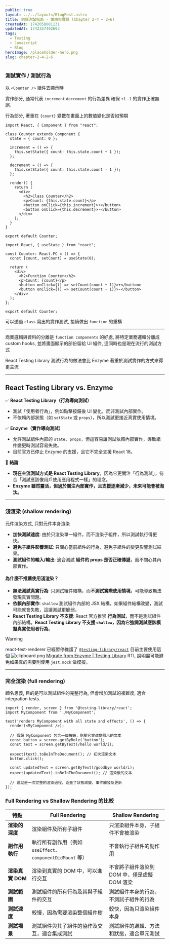 ```yaml
---
public: true
layout: ../../layouts/BlogPost.astro
title: 前端測試指南 - 策略與實踐 (Chapter 2-4 ~ 2~6)
createdAt: 1742050081131
updatedAt: 1742357492693
tags:
  - Testing
  - Javascript
  - Blog
heroImage: /placeholder-hero.png
slug: chapter-2-4-2-6
---
```


### 測試實作 / 測試行為

以 `<Counter />` 組件去顯示時

實作部分, 通常代表 `increment` `decrement` 的行為差異
確保 `+1` `-1` 的實作正確無誤.

行為部分, 著重在 `{count}` 變數在畫面上的數值變化是否如預期

```js:class counter
import React, { Component } from "react";

class Counter extends Component {
  state = { count: 0 };

  increment = () => {
    this.setState({ count: this.state.count + 1 });
  };

  decrement = () => {
    this.setState({ count: this.state.count - 1 });
  };

  render() {
    return (
      <div>
        <h2>Class Counter</h2>
        <p>Count: {this.state.count}</p>
        <button onClick={this.increment}>+</button>
        <button onClick={this.decrement}>-</button>
      </div>
    );
  }
}

export default Counter;
```

```js:function counter
import React, { useState } from "react";

const Counter: React.FC = () => {
  const [count, setCount] = useState(0);

  return (
    <div>
      <h2>Function Counter</h2>
      <p>Count: {count}</p>
      <button onClick={() => setCount(count + 1)}>+</button>
      <button onClick={() => setCount(count - 1)}>-</button>
    </div>
  );
};

export default Counter;
```

可以透過 `class` 寫出的實作測試, 接續做出 `function` 的重構

---

商業邏輯與資料的分離是 `function components` 的好處, 將特定業務邏輯分離成 custom hooks, 並將畫面顯示的部份留給 UI 組件, 這同時也是現在流行的測試方式

React Testing Library 測試行為的做法會比 Enzyme 著重於測試實作的方式來得更主流

---

## **React Testing Library vs. Enzyme**

✅ **React Testing Library（行為導向測試）**

- 測試「使用者行為」，例如點擊按鈕後 UI 變化，而非測試內部實作。
- 不依賴內部狀態（如 `setState` 或 `props`），所以測試更接近真實使用情境。

✅ **Enzyme（實作導向測試）**

- 允許測試組件內部的 `state`、`props`，但這容易讓測試依賴內部實作，導致組件變更時測試容易失效。
- 目前官方已停止 Enzyme 的支援，且它不完全支援 React 18。

🔹 **結論**

- **現在主流測試方式是 React Testing Library**，因為它更關注「行為測試」，符合「測試應該像用戶使用應用程式一樣」的理念。
- **Enzyme 雖然靈活，但過於關注內部實作，且支援逐漸減少，未來可能會被淘汰。**

---

### 淺渲染 (shallow rendering)

元件渲染方式, 只對元件本身渲染

- **加快測試速度**: 由於只渲染單一組件，而不渲染子組件，所以測試執行得更快。
- **避免子組件影響測試**: 只關心當前組件的行為，避免子組件的變更影響測試結果。
- **測試組件的輸入/輸出**: 適合測試 **組件的 props 是否正確傳遞**，而不關心其內部實作。

#### **為什麼不推薦使用淺渲染？**

- **無法測試真實行為**: 只測試組件結構，而**不測試實際使用情境**，可能導致無法發現真實問題。
- **依賴內部實作**: `shallow` 測試組件內部的 JSX 結構，如果組件結構改變，測試可能就會失敗，這讓測試更脆弱。
- **React Testing Library 不支援**: React 官方推崇 **行為測試**，而不是測試組件內部結構。**React Testing Library 不支援 `shallow`，因為它強調測試應該模擬真實使用者行為**。

> [!WARNING]
> react-test-renderer 已經暫停維護了
> [`@testing-library/react`](https://testing-library.com/docs/react-testing-library/intro) 目前主要使用這個
> ![clipboard.png](/posts/chapter-2-4-2-6_clipboard-png.png)
> [Migrate from Enzyme | Testing Library](https://testing-library.com/docs/react-testing-library/migrate-from-enzyme/#how-to-shallow-render-a-component)
> RTL 說明盡可能避免如果真的需要則使用 `jest.mock` 做模擬。

---

### 完全渲染 (full rendering)

顧名思義, 目的是可以測試組件的完整行為, 但會增加測試的複雜度, 適合 integration tests.

```js: full rendering
import { render, screen } from '@testing-library/react';
import MyComponent from './MyComponent';

test('renders MyComponent with all state and effects', () => {
  render(<MyComponent />);

  // 假設 MyComponent 包含一個按鈕，點擊它會改變顯示的文本
  const button = screen.getByRole('button');
  const text = screen.getByText(/hello world/i);

  expect(text).toBeInTheDocument(); // 初次渲染文本
  button.click();

  const updatedText = screen.getByText(/goodbye world/i);
  expect(updatedText).toBeInTheDocument(); // 渲染後的文本

  // 這就是一次完整的渲染過程，涵蓋了狀態改變、事件觸發及更新
});
```

### **Full Rendering vs Shallow Rendering 的比較**

| 特點             | **Full Rendering**                                         | **Shallow Rendering**                        |
| ---------------- | ---------------------------------------------------------- | -------------------------------------------- |
| **渲染的深度**   | 渲染組件及所有子組件                                       | 只渲染組件本身，子組件不會被渲染             |
| **副作用執行**   | 執行所有副作用（例如 `useEffect`、`componentDidMount` 等） | 不會執行子組件的副作用                       |
| **渲染真實 DOM** | 渲染到真實的 DOM 中，可以進行交互                          | 不會將子組件渲染到 DOM 中，僅是虛擬 DOM 渲染 |
| **測試範圍**     | 測試組件的所有行為及其與子組件的交互                       | 測試組件本身的行為，不測試子組件的行為       |
| **測試速度**     | 較慢，因為需要渲染整個組件樹                               | 較快，因為只渲染組件本身                     |
| **測試場景**     | 測試組件與其子組件的協作及交互，適合集成測試               | 測試組件的邏輯、方法和狀態，適合單元測試     |
